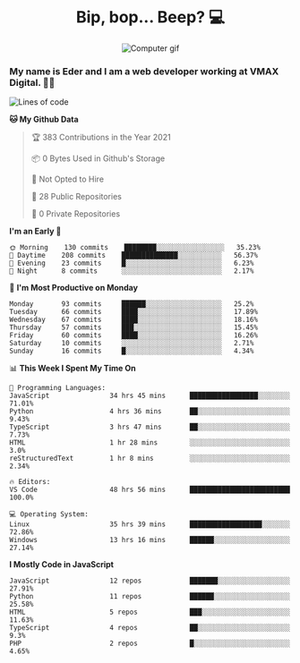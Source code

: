 <h1 align="center">Bip, bop... Beep? 💻</h1>

<div align="center">
  <img src="https://digitalsynopsis.com/wp-content/uploads/2016/07/3d-isometric-animations-90s-electronic-items-kaypro.gif" alt="Computer gif" />
</div>

### My name is Eder and I am a web developer working at **VMAX Digital**. 👋😺

<!--START_SECTION:waka-->
![Lines of code](https://img.shields.io/badge/From%20Hello%20World%20I%27ve%20Written-165938%20lines%20of%20code-blue)

**🐱 My Github Data** 

> 🏆 383 Contributions in the Year 2021
 > 
> 📦 0 Bytes Used in Github's Storage 
 > 
> 🚫 Not Opted to Hire
 > 
> 📜 28 Public Repositories 
 > 
> 🔑 0 Private Repositories  
 > 
**I'm an Early 🐤** 

```text
🌞 Morning    130 commits    ████████░░░░░░░░░░░░░░░░░   35.23% 
🌆 Daytime    208 commits    ██████████████░░░░░░░░░░░   56.37% 
🌃 Evening    23 commits     █░░░░░░░░░░░░░░░░░░░░░░░░   6.23% 
🌙 Night      8 commits      ░░░░░░░░░░░░░░░░░░░░░░░░░   2.17%

```
📅 **I'm Most Productive on Monday** 

```text
Monday       93 commits     ██████░░░░░░░░░░░░░░░░░░░   25.2% 
Tuesday      66 commits     ████░░░░░░░░░░░░░░░░░░░░░   17.89% 
Wednesday    67 commits     ████░░░░░░░░░░░░░░░░░░░░░   18.16% 
Thursday     57 commits     ███░░░░░░░░░░░░░░░░░░░░░░   15.45% 
Friday       60 commits     ████░░░░░░░░░░░░░░░░░░░░░   16.26% 
Saturday     10 commits     ░░░░░░░░░░░░░░░░░░░░░░░░░   2.71% 
Sunday       16 commits     █░░░░░░░░░░░░░░░░░░░░░░░░   4.34%

```


📊 **This Week I Spent My Time On** 

```text
💬 Programming Languages: 
JavaScript               34 hrs 45 mins      █████████████████░░░░░░░░   71.01% 
Python                   4 hrs 36 mins       ██░░░░░░░░░░░░░░░░░░░░░░░   9.43% 
TypeScript               3 hrs 47 mins       ██░░░░░░░░░░░░░░░░░░░░░░░   7.73% 
HTML                     1 hr 28 mins        ░░░░░░░░░░░░░░░░░░░░░░░░░   3.0% 
reStructuredText         1 hr 8 mins         ░░░░░░░░░░░░░░░░░░░░░░░░░   2.34%

🔥 Editors: 
VS Code                  48 hrs 56 mins      █████████████████████████   100.0%

💻 Operating System: 
Linux                    35 hrs 39 mins      ██████████████████░░░░░░░   72.86% 
Windows                  13 hrs 16 mins      ██████░░░░░░░░░░░░░░░░░░░   27.14%

```

**I Mostly Code in JavaScript** 

```text
JavaScript               12 repos            ███████░░░░░░░░░░░░░░░░░░   27.91% 
Python                   11 repos            ██████░░░░░░░░░░░░░░░░░░░   25.58% 
HTML                     5 repos             ███░░░░░░░░░░░░░░░░░░░░░░   11.63% 
TypeScript               4 repos             ██░░░░░░░░░░░░░░░░░░░░░░░   9.3% 
PHP                      2 repos             █░░░░░░░░░░░░░░░░░░░░░░░░   4.65%

```



<!--END_SECTION:waka-->
